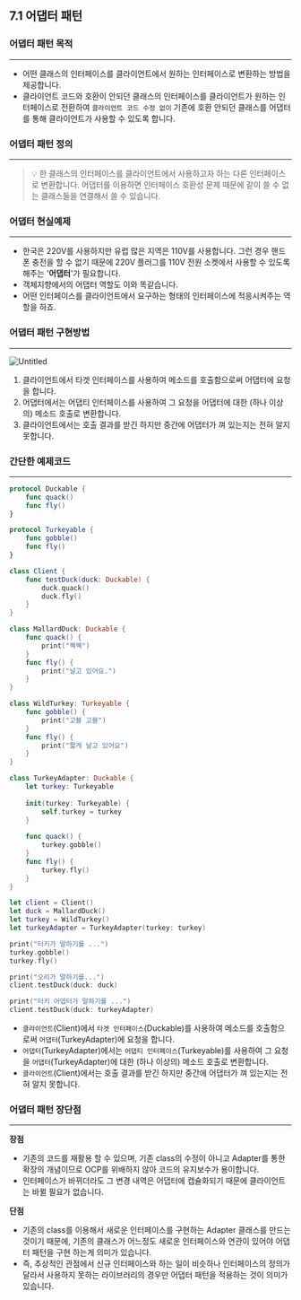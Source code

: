 ## 7.1 어댑터 패턴
### 어댑터 패턴 목적

---

- 어떤 클래스의 인터페이스를 클라이언트에서 원하는 인터페이스로 변환하는 방법을 제공합니다.
- 클라이언트 코드와 호환이 안되던 클래스의 인터페이스를 클라이언트가 원하는 인터페이스로 전환하여 `클라이언트 코드 수정 없이` 기존에 호환 안되던 클래스를 어댑터를 통해 클라이언트가 사용할 수 있도록 합니다.

### 어댑터 패턴 정의

---

>
>💡 한 클래스의 인터페이스를 클라이언트에서 사용하고자 하는 다른 인터페이스로 변환합니다. 
>어댑터를 이용하면 인터페이스 호환성 문제 때문에 같이 쓸 수 없는 클래스들을 연결해서 쓸 수 있습니다.
>


### 어댑터 현실예제

---

- 한국은 220V를 사용하지만 유럽 많은 지역은 110V를 사용합니다. 그런 경우 핸드폰 충전을 할 수 없기 때문에 220V 플러그를 110V 전원 소켓에서 사용할 수 있도록 해주는 '**어댑터**'가 필요합니다.
- 객체지향에서의 어댑터 역할도 이와 똑같습니다.
- 어떤 인터페이스를 클라이언트에서 요구하는 형태의 인터페이스에 적응시켜주는 역할을 하죠.

### 어댑터 패턴 구현방법

---

![Untitled](https://s3-us-west-2.amazonaws.com/secure.notion-static.com/9c77e5af-dca3-4251-99c9-f86920be0f9c/Untitled.png)

1. 클라이언트에서 타겟 인터페이스를 사용하여 메소드를 호출함으로써 어댑터에 요청을 합니다.
2. 어댑터에서는 어댑티 인터페이스를 사용하여 그 요청을 어댑터에 대한 (하나 이상의) 메소드 호출로 변환합니다.
3. 클라이언트에서는 호출 결과를 받긴 하지만 중간에 어댑터가 껴 있는지는 전혀 알지 못합니다. 

### 간단한 예제코드

---

```swift
protocol Duckable {
    func quack()
    func fly()
}

protocol Turkeyable {
    func gobble()
    func fly()
}

class Client {
    func testDuck(duck: Duckable) {
        duck.quack()
        duck.fly()
    }
}

class MallardDuck: Duckable {
    func quack() {
        print("꿱꿱")
    }
    func fly() {
        print("날고 있어요.")
    }
}

class WildTurkey: Turkeyable {
    func gobble() {
        print("고블 고블")
    }
    func fly() {
        print("짧게 날고 있어요")
    }
}

class TurkeyAdapter: Duckable {
    let turkey: Turkeyable
    
    init(turkey: Turkeyable) {
        self.turkey = turkey
    }
    
    func quack() {
        turkey.gobble()
    }
    func fly() {
        turkey.fly()
    }
}

let client = Client()
let duck = MallardDuck()
let turkey = WildTurkey()
let turkeyAdapter = TurkeyAdapter(turkey: turkey)

print("터키가 말하기를 ...")
turkey.gobble()
turkey.fly()

print("오리가 말하기를...")
client.testDuck(duck: duck)

print("터키 어뎁터가 말하기를 ...")
client.testDuck(duck: turkeyAdapter)
```

- `클라이언트`(Client)에서 `타겟 인터페이스`(Duckable)를 사용하여 메소드를 호출함으로써 `어댑터`(TurkeyAdapter)에 요청을 합니다.
- `어댑터`(TurkeyAdapter)에서는 `어댑티 인터페이스`(Turkeyable)를 사용하여 그 요청을 `어댑터`(TurkeyAdapter)에 대한 (하나 이상의) 메소드 호출로 변환합니다.
- `클라이언트`(Client)에서는 호출 결과를 받긴 하지만 중간에 어댑터가 껴 있는지는 전혀 알지 못합니다.

### 어댑터 패턴 장단점

---

**장점**

- 기존의 코드를 재활용 할 수 있으며, 기존 class의 수정이 아니고 Adapter를 통한 확장의 개념이므로 OCP를 위배하지 않아 코드의 유지보수가 용이합니다.
- 인터페이스가 바뀌더라도 그 변경 내역은 어댑터에 캡슐화되기 때문에 클라이언트는 바뀔 필요가 없습니다.

**단점**

- 기존의 class를 이용해서 새로운 인터페이스를 구현하는 Adapter 클래스를 만드는 것이기 때문에, 기존의 클래스가 어느정도 새로운 인터페이스와 연관이 있어야 어댑터 패턴을 구현 하는게 의미가 있습니다.
- 즉, 추상적인 관점에서 신규 인터페이스와 하는 일이 비슷하나 인터페이스의 정의가 달라서 사용하지 못하는 라이브러리의 경우만 어댑터 패턴을 적용하는 것이 의미가 있습니다.


